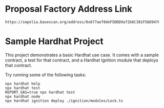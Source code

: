 # Proposal Factory Address Link

```shell
https://sepolia.basescan.org/address/0x677aef8deF5DDD9af2b6C381F56D9476D7B23251#code
```
# Sample Hardhat Project

This project demonstrates a basic Hardhat use case. It comes with a sample contract, a test for that contract, and a Hardhat Ignition module that deploys that contract.

Try running some of the following tasks:

```shell
npx hardhat help
npx hardhat test
REPORT_GAS=true npx hardhat test
npx hardhat node
npx hardhat ignition deploy ./ignition/modules/Lock.ts
```
